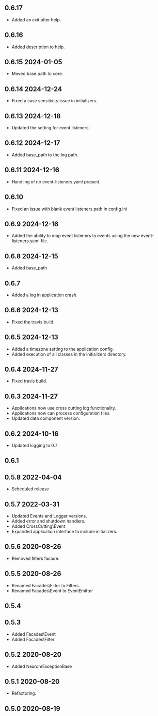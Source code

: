 ## 0.6.17
* Added an exit after help.

## 0.6.16
* Added description to help.

## 0.6.15 2024-01-05
* Moved base path to core.

## 0.6.14 2024-12-24
* Fixed a case sensitivity issue in initializers.

## 0.6.13 2024-12-18
* Updated the setting for event listeners.'

## 0.6.12 2024-12-17
* Added base_path to the log path.

## 0.6.11 2024-12-16
* Handling of no event-listeners.yaml present.

## 0.6.10
* Fixed an issue with blank event listeners path in config.ini

## 0.6.9 2024-12-16
* Added the ability to map event listeners to events using the new event-listeners.yaml file.

## 0.6.8 2024-12-15
* Added base_path

## 0.6.7
* Added a log in application crash.

## 0.6.6 2024-12-13
* Fixed the travis build.

## 0.6.5 2024-12-13
* Added a timezone setting to the application config.
* Added execution of all classes in the initializers directory.

## 0.6.4 2024-11-27
* Fixed travis build.

## 0.6.3 2024-11-27
* Applications now use cross cutting log functionality.
* Applications now can process configuration files.
* Updated data component version.

## 0.6.2 2024-10-16
* Updated logging to 0.7

## 0.6.1

## 0.5.8 2022-04-04
* Scheduled release

## 0.5.7 2022-03-31
* Updated Events and Logger versions.
* Added error and shutdown handlers.
* Added CrossCutting\Event
* Expanded application interface to include initializers.

## 0.5.6 2020-08-26
* Removed filters facade.

## 0.5.5 2020-08-26
* Renamed Facades\Filter to Filters.
* Renamed Facades\Event to EventEmitter

## 0.5.4

## 0.5.3
* Added Facades\Event
* Added Facades\Filter

## 0.5.2 2020-08-20
* Added Neuron\ExceptionBase

## 0.5.1 2020-08-20
* Refactoring.

## 0.5.0 2020-08-19
